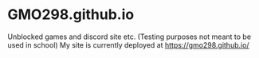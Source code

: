 # GMO298.github.io
Unblocked games and discord site etc. (Testing purposes not meant to be used in school)
My site is currently deployed at https://gmo298.github.io/
